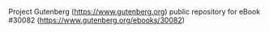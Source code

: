 Project Gutenberg (https://www.gutenberg.org) public repository for eBook #30082 (https://www.gutenberg.org/ebooks/30082)
